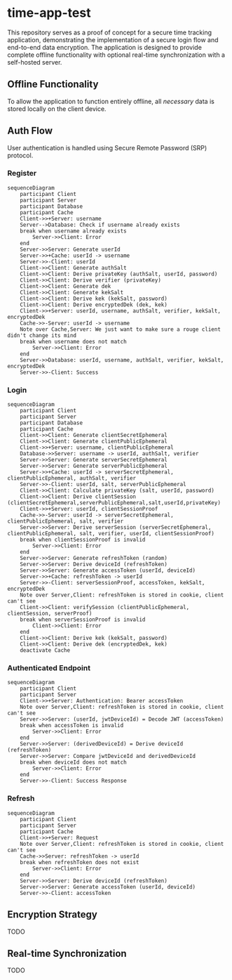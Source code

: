 # time-app-test
This repository serves as a proof of concept for a secure time tracking application, 
demonstrating the implementation of a secure login flow and end-to-end data encryption.
The application is designed to provide complete offline functionality with optional real-time synchronization with a self-hosted server.

## Offline Functionality

To allow the application to function entirely offline, all *necessary* data is stored locally on the client device.

## Auth Flow

User authentication is handled using Secure Remote Password (SRP) protocol.

### Register
```mermaid
sequenceDiagram
    participant Client
    participant Server
    participant Database
    participant Cache
    Client->>+Server: username
    Server-->Database: Check if username already exists
    break when username already exists
        Server->>Client: Error
    end
    Server->>Server: Generate userId
    Server->>+Cache: userId -> username
    Server->>-Client: userId
    Client->>Client: Generate authSalt
    Client->>Client: Derive privateKey (authSalt, userId, password)
    Client->>Client: Derive verifier (privateKey)
    Client->>Client: Generate dek
    Client->>Client: Generate kekSalt
    Client->>Client: Derive kek (kekSalt, password)
    Client->>Client: Derive encryptedDek (dek, kek)
    Client->>+Server: userId, username, authSalt, verifier, kekSalt, encryptedDek
    Cache->>-Server: userId -> username
    Note over Cache,Server: We just want to make sure a rouge client didn't change its mind
    break when username does not match
        Server->>Client: Error
    end
    Server->>Database: userId, username, authSalt, verifier, kekSalt, encryptedDek
    Server->>-Client: Success
```

### Login
```mermaid
sequenceDiagram
    participant Client
    participant Server
    participant Database
    participant Cache
    Client->>Client: Generate clientSecretEphemeral
    Client->>Client: Generate clientPublicEphemeral
    Client->>+Server: username, clientPublicEphemeral
    Database->>Server: username -> userId, authSalt, verifier
    Server->>Server: Generate serverSecretEphemeral
    Server->>Server: Generate serverPublicEphemeral
    Server->>+Cache: userId -> serverSecretEphemeral, clientPublicEphemeral, authSalt, verifier
    Server->>-Client: userId, salt, serverPublicEphemeral
    Client->>Client: Calculate privateKey (salt, userId, password)
    Client->>Client: Derive clientSession (clientSecretEphemeral,serverPublicEphemeral,salt,userId,privateKey)
    Client->>+Server: userId, clientSessionProof
    Cache->>-Server: userId -> serverSecretEphemeral, clientPublicEphemeral, salt, verifier
    Server->>Server: Derive serverSession (serverSecretEphemeral, clientPublicEphemeral, salt, verifier, userId, clientSessionProof)
    break when clientSessionProof is invalid
        Server->>Client: Error
    end
    Server->>Server: Generate refreshToken (random)
    Server->>Server: Derive deviceId (refreshToken)
    Server->>Server: Generate accessToken (userId, deviceId)
    Server->>+Cache: refreshToken -> userId
    Server->>-Client: serverSessionProof, accessToken, kekSalt, encryptedDek
    Note over Server,Client: refreshToken is stored in cookie, client can't see
    Client->>Client: verifySession (clientPublicEphemeral, clientSession, serverProof)
    break when serverSessionProof is invalid
        Client->>Client: Error
    end
    Client->>Client: Derive kek (kekSalt, password)
    Client->>Client: Derive dek (encryptedDek, kek)
    deactivate Cache
```

### Authenticated Endpoint
```mermaid
sequenceDiagram
    participant Client
    participant Server
    Client->>+Server: Authentication: Bearer accessToken
    Note over Server,Client: refreshToken is stored in cookie, client can't see
    Server->>Server: (userId, jwtDeviceId) = Decode JWT (accessToken)
    break when accessToken is invalid
        Server->>Client: Error
    end
    Server->>Server: (derivedDeviceId) = Derive deviceId (refreshToken)
    Server->>Server: Compare jwtDeviceId and derivedDeviceId
    break when deviceId does not match
        Server->>Client: Error
    end
    Server->>-Client: Success Response
```

### Refresh
```mermaid
sequenceDiagram
    participant Client
    participant Server
    participant Cache
    Client->>+Server: Request
    Note over Server,Client: refreshToken is stored in cookie, client can't see
    Cache->>Server: refreshToken -> userId
    break when refreshToken does not exist
        Server->>Client: Error
    end
    Server->>Server: Derive deviceId (refreshToken)
    Server->>Server: Generate accessToken (userId, deviceId)
    Server->>-Client: accessToken
```

## Encryption Strategy

TODO

## Real-time Synchronization

TODO